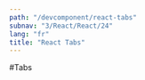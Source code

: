 ```yaml
---
path: "/devcomponent/react-tabs"
subnav: "3/React/React/24"
lang: "fr"
title: "React Tabs"
---
```


#Tabs

<reacttabs />